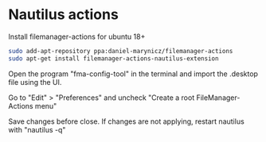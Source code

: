 # Nautilus actions

Install filemanager-actions for ubuntu 18+

```bash
sudo add-apt-repository ppa:daniel-marynicz/filemanager-actions
sudo apt-get install filemanager-actions-nautilus-extension
```

Open the program "fma-config-tool" in the terminal and import the .desktop file using the UI.

Go to "Edit" > "Preferences" and uncheck "Create a root FileManager-Actions menu"

Save changes before close. If changes are not applying, restart nautilus with "nautilus -q"
